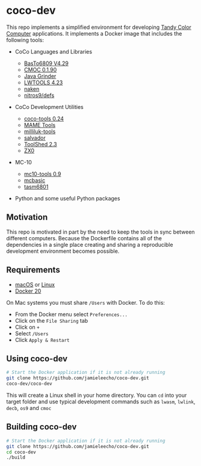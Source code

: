 # coco-dev

This repo implements a simplified environment for developing [Tandy
Color Computer](https://en.wikipedia.org/wiki/TRS-80_Color_Computer)
applications. It implements a Docker image that includes the following tools:

* CoCo Languages and Libraries
  * [BasTo6809 V4.29](https://github.com/nowhereman999/BASIC-To-6809)
  * [CMOC 0.1.90](http://sarrazip.com/dev/cmoc.html)
  * [Java Grinder](http://www.mikekohn.net/micro/java_grinder.php)
  * [LWTOOLS 4.23](http://lwtools.projects.l-w.ca)
  * [naken](http://www.mikekohn.net/micro/naken_asm.php)
  * [nitros9/defs](https://github.com/nitros9project/nitros9/tree/main/defs)

* CoCo Development Utilities
  * [coco-tools 0.24](https://github.com/jamieleecho/coco-tools)
  * [MAME Tools](https://packages.ubuntu.com/xenial/utils/mame-tools)
  * [milliluk-tools](https://github.com/milliluk/milliluk-tools)
  * [salvador](https://github.com/emmanuel-marty/salvador)
  * [ToolShed 2.3](https://sourceforge.net/p/toolshed/wiki/Home/)
  * [ZX0](https://github.com/einar-saukas/ZX0)

* MC-10
  * [mc10-tools 0.9](https://github.com/jamieleecho/mc10-tools)
  * [mcbasic](https://github.com/gregdionne/mcbasic)
  * [tasm6801](https://github.com/gregdionne/tasm6801)

* Python and some useful Python packages

## Motivation

This repo is motivated in part by the need to keep the tools in sync
between different computers. Because the Dockerfile contains all of the
dependencies in a single place creating and sharing a reproducible
development environment becomes possible.

## Requirements

* [macOS](https://www.apple.com/macos/high-sierra/) or
  [Linux](https://www.debian.org)
* [Docker 20](https://www.docker.com)

On Mac systems you must share `/Users` with Docker. To do this:

* From the Docker menu select `Preferences...`
* Click on the `File Sharing` tab
* Click on `+`
* Select `/Users`
* Click `Apply & Restart`

## Using coco-dev

```bash
# Start the Docker application if it is not already running
git clone https://github.com/jamieleecho/coco-dev.git
coco-dev/coco-dev
```

This will create a Linux shell in your home directory. You can `cd` into
your target folder and use typical development commands such as `lwasm`,
`lwlink`, `decb`, `os9` and `cmoc`

## Building coco-dev

```bash
# Start the Docker application if it is not already running
git clone https://github.com/jamieleecho/coco-dev.git
cd coco-dev
./build
```
